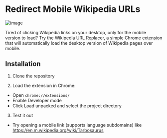 # Redirect Mobile Wikipedia URLs

![image](https://github.com/user-attachments/assets/0e679872-0bf2-41c4-88f7-c49046747fa1)

Tired of clicking Wikipedia links on your desktop, only for the mobile version to load? Try the Wikipedia URL Replacer, a simple Chrome extension that will automatically load the desktop version of Wikipedia pages over mobile.

## Installation
1. Clone the repository
   
2. Load the extension in Chrome:
- Open ```chrome://extensions/```
- Enable Developer mode
- Click Load unpacked and select the project directory

3. Test it out
- Try opening a mobile link (supports language subdomains) like https://en.m.wikipedia.org/wiki/Tarbosaurus
